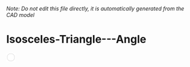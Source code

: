 ###### Note: Do not edit this file directly, it is automatically generated from the CAD model

# Isosceles-Triangle---Angle

![](/project.svg)



 

